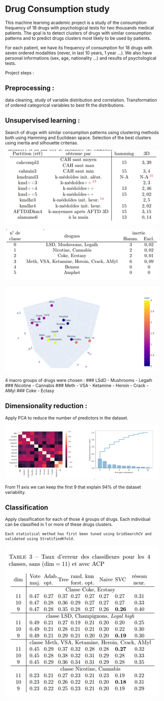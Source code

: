 # Drug Consumption study

This machine learning academic project is a study of the consumption frequency of 18 drugs with psychological tests for two thousands medical patients. 
The goal is to detect clusters of drugs with similar consumption patterns and to predict drugs clusters most likely to be used by patients. 

For each patient, we have its frequency of consumption for 18 drugs with seven ordered modalities (never, in last 10 years, 1 year ...). We also have personal informations (sex, age, nationality ...) and results of psychological tests.

Project steps : 
## Preprocessing :
 data cleaning, study of variable distribution and correlation. Transformation of ordered categorical variables to best fit the distributions.
## Unsupervised learning :
 Search of drugs with similar consumption patterns using clustering methods both using Hamming and Euclidean space. Selection of the best clusters using inertia and silhouette criterias.

![image](Images_readme/clustering_results.png)

![image](Images_readme/clusters_inertia.png)

![image](Images_readme/plot_clusters_3D.png)

4 macro groups of drugs were chosen :
    ### LSdD - Mushrooms - Legalh
    ### Nicotine - Cannabis
    ### Meth - VSA - Ketamine - Heroin - Crack - AMyl
    ### Coke - Ectasy

## Dimensionality reduction :
 Apply PCA to reduce the number of predictors in the dataset.

![image](Images_readme/PCA.png)

From 11 axis we can keep the first 9 that explain 94% of the dataset variability.

## Classification
Apply classification for each of those 4 groups of drugs. Each individual can be classified in 1 or more of these drugs clusters. 

    Each statistical method has first been tuned using GridSearchCV and validated using StratifiedKfold.
![image](Images_readme/classifications_performances.png)

